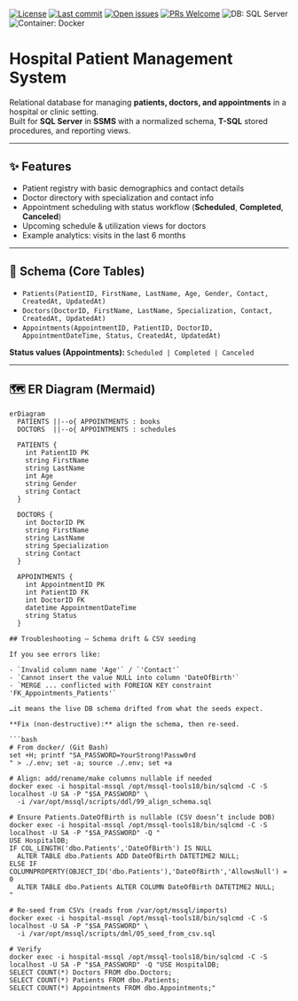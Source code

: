 <!-- Badges -->
[![License](https://img.shields.io/github/license/florasteve/hospital-patient-management-system)](LICENSE)
[![Last commit](https://img.shields.io/github/last-commit/florasteve/hospital-patient-management-system)](https://github.com/florasteve/hospital-patient-management-system/commits/main)
[![Open issues](https://img.shields.io/github/issues/florasteve/hospital-patient-management-system)](https://github.com/florasteve/hospital-patient-management-system/issues)
[![PRs Welcome](https://img.shields.io/badge/PRs-welcome-brightgreen.svg)](https://github.com/florasteve/hospital-patient-management-system/pulls)
![DB: SQL Server](https://img.shields.io/badge/DB-Microsoft%20SQL%20Server-CC2927?logo=microsoft-sql-server&logoColor=white)
![Container: Docker](https://img.shields.io/badge/Container-Docker-2496ED?logo=docker&logoColor=white)

# Hospital Patient Management System

Relational database for managing **patients, doctors, and appointments** in a hospital or clinic setting.  
Built for **SQL Server** in **SSMS** with a normalized schema, **T-SQL** stored procedures, and reporting views.

---

## ✨ Features
- Patient registry with basic demographics and contact details
- Doctor directory with specialization and contact info
- Appointment scheduling with status workflow (**Scheduled**, **Completed**, **Canceled**)
- Upcoming schedule & utilization views for doctors
- Example analytics: visits in the last 6 months

---

## 🧱 Schema (Core Tables)

- `Patients(PatientID, FirstName, LastName, Age, Gender, Contact, CreatedAt, UpdatedAt)`
- `Doctors(DoctorID, FirstName, LastName, Specialization, Contact, CreatedAt, UpdatedAt)`
- `Appointments(AppointmentID, PatientID, DoctorID, AppointmentDateTime, Status, CreatedAt, UpdatedAt)`

**Status values (Appointments):** `Scheduled | Completed | Canceled`

---

## 🗺️ ER Diagram (Mermaid)

```mermaid
erDiagram
  PATIENTS ||--o{ APPOINTMENTS : books
  DOCTORS  ||--o{ APPOINTMENTS : schedules

  PATIENTS {
    int PatientID PK
    string FirstName
    string LastName
    int Age
    string Gender
    string Contact
  }

  DOCTORS {
    int DoctorID PK
    string FirstName
    string LastName
    string Specialization
    string Contact
  }

  APPOINTMENTS {
    int AppointmentID PK
    int PatientID FK
    int DoctorID FK
    datetime AppointmentDateTime
    string Status
  }

## Troubleshooting — Schema drift & CSV seeding

If you see errors like:

- `Invalid column name 'Age'` / `'Contact'`
- `Cannot insert the value NULL into column 'DateOfBirth'`
- `MERGE ... conflicted with FOREIGN KEY constraint 'FK_Appointments_Patients'`

…it means the live DB schema drifted from what the seeds expect.

**Fix (non-destructive):** align the schema, then re-seed.

```bash
# From docker/ (Git Bash)
set +H; printf "SA_PASSWORD=YourStrong!Passw0rd
" > ./.env; set -a; source ./.env; set +a

# Align: add/rename/make columns nullable if needed
docker exec -i hospital-mssql /opt/mssql-tools18/bin/sqlcmd -C -S localhost -U SA -P "$SA_PASSWORD" \
  -i /var/opt/mssql/scripts/ddl/99_align_schema.sql

# Ensure Patients.DateOfBirth is nullable (CSV doesn’t include DOB)
docker exec -i hospital-mssql /opt/mssql-tools18/bin/sqlcmd -C -S localhost -U SA -P "$SA_PASSWORD" -Q "
USE HospitalDB;
IF COL_LENGTH('dbo.Patients','DateOfBirth') IS NULL
  ALTER TABLE dbo.Patients ADD DateOfBirth DATETIME2 NULL;
ELSE IF COLUMNPROPERTY(OBJECT_ID('dbo.Patients'),'DateOfBirth','AllowsNull') = 0
  ALTER TABLE dbo.Patients ALTER COLUMN DateOfBirth DATETIME2 NULL;
"

# Re-seed from CSVs (reads from /var/opt/mssql/imports)
docker exec -i hospital-mssql /opt/mssql-tools18/bin/sqlcmd -C -S localhost -U SA -P "$SA_PASSWORD" \
  -i /var/opt/mssql/scripts/dml/05_seed_from_csv.sql

# Verify
docker exec -i hospital-mssql /opt/mssql-tools18/bin/sqlcmd -C -S localhost -U SA -P "$SA_PASSWORD" -Q "USE HospitalDB;
SELECT COUNT(*) Doctors FROM dbo.Doctors;
SELECT COUNT(*) Patients FROM dbo.Patients;
SELECT COUNT(*) Appointments FROM dbo.Appointments;"

